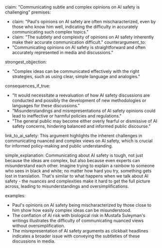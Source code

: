 claim: "Communicating subtle and complex opinions on AI safety is challenging"
premises:
  - claim: "Paul's opinions on AI safety are often mischaracterized, even by those who know him well, indicating the difficulty in accurately communicating such complex topics."
  - claim: "The subtlety and complexity of opinions on AI safety inherently make their accurate communication difficult."
counterargument_to:
  - "Communicating opinions on AI safety is straightforward and often accurately represented in media and discussions."

strongest_objjection:
  - "Complex ideas can be communicated effectively with the right strategies, such as using clear, simple language and analogies."

consequences_if_true:
  - "It would necessitate a reevaluation of how AI safety discussions are conducted and possibly the development of new methodologies or languages for these discussions."
  - "Misunderstandings and misrepresentations of AI safety opinions could lead to ineffective or harmful policies and regulations."
  - "The general public may become either overly fearful or dismissive of AI safety concerns, hindering balanced and informed public discourse."

link_to_ai_safety: This argument highlights the inherent challenges in communicating nuanced and complex views on AI safety, which is crucial for informed policy-making and public understanding.

simple_explanation: Communicating about AI safety is tough, not just because the ideas are complex, but also because even experts can misunderstand each other. Imagine trying to explain a rainbow to someone who sees in black and white; no matter how hard you try, something gets lost in translation. That's similar to what happens when we talk about AI safety - the nuances and complexities make it hard to get the full picture across, leading to misunderstandings and oversimplifications.

examples:
  - Paul's opinions on AI safety being mischaracterized by those close to him show how easily complex ideas can be misunderstood.
  - The conflation of AI risk with biological risk in Mustafa Suleyman's writings illustrates the difficulty of communicating nuanced views without oversimplification.
  - The misrepresentation of AI safety arguments as clickbait headlines indicates a broader issue with conveying the subtleties of these discussions in media.